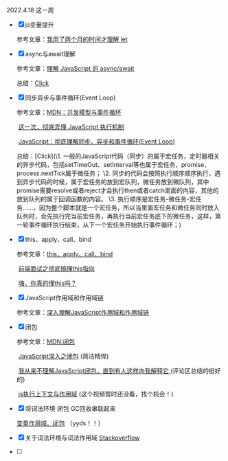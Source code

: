 2022.4.18 这一周

- [x] js变量提升 

  参考文章：[我用了两个月的时间才理解 let](https://zhuanlan.zhihu.com/p/28140450?utm_source=wechat_session&utm_medium=social&utm_oi=986428397131763712)

- [x] async与await理解

  参考文章：[理解 JavaScript 的 async/await](https://segmentfault.com/a/1190000007535316)

  总结：[Click](/Users/owsl/Desktop/works/notes/Promise/async&await.md)

- [x] 同步异步与事件循环(Event Loop)

  参考文章：[MDN：并发模型与事件循环](https://developer.mozilla.org/zh-CN/docs/Web/JavaScript/EventLoop)

  ​        [这一次，彻底弄懂 JavaScript 执行机制](https://juejin.cn/post/6844903512845860872)

  ​        [JavaScript：彻底理解同步、异步和事件循环(Event Loop)](https://segmentfault.com/a/1190000004322358)

  总结：[Click](\1. 一般的JavaScript代码（同步）的属于宏任务，定时器相关的异步代码，包括setTimeOut、setInterval等也属于宏任务，promise、 process.nextTick属于微任务；
  \2. 同步的代码会按照执行顺序顺序执行，遇到异步代码的时候，属于宏任务的放到宏队列，微任务放到微队列，其中promise需要resolve或者reject才会执行then或者catch里面的内容，其他的放到队列的属于回调函数的内容。
  \3. 执行顺序是宏任务-微任务-宏任务……，因为整个脚本就是一个宏任务，所以当里面宏任务和微任务同时放入队列时，会先执行完当前宏任务，再执行当前宏任务底下的微任务，这样，第一轮事件循环执行结束，从下一个宏任务开始执行事件循环；)

- [x] this、apply、call、bind

  参考文章：[this、apply、call、bind](https://juejin.cn/post/6844903496253177863)

  ​        [前端面试之彻底搞懂this指向](https://mp.weixin.qq.com/s/hYm0JgBI25grNG_2sCRlTA)

  ​        [嗨，你真的懂this吗？ ](https://juejin.cn/post/6844903805587619854#heading-5)   

- [x] JavaScript作用域和作用域链

  参考文章：[深入理解JavaScript作用域和作用域链](https://juejin.cn/post/6844903797135769614#)

- [x] 闭包

  参考文章：[MDN:闭包](https://developer.mozilla.org/zh-CN/docs/Web/JavaScript/Closures)

  ​        [JavaScript深入之闭包](https://github.com/mqyqingfeng/Blog/issues/9) (简洁精悍)

  ​        [我从来不理解JavaScript闭包，直到有人这样向我解释它 ](https://juejin.cn/post/6844903858636849159#heading-7)(评论区总结的挺好的)
  
  ​        [js执行上下文与作用域](https://www.bilibili.com/video/BV1wD4y1D7Pp?from=search&seid=2212534765957722610) (这个视频暂时还没看，找个机会！)

- [x] 将词法环境 闭包 GC回收串联起来

  [变量作用域、闭包](https://zh.javascript.info/closure) （yyds！！）

- [x] 关于词法环境与词法作用域 [Stackoverflow](https://stackoverflow.com/questions/12599965/lexical-environment-and-function-scope)

- [ ] 

  

